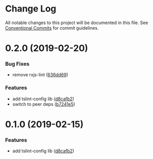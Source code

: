 # Change Log

All notable changes to this project will be documented in this file.
See [Conventional Commits](https://conventionalcommits.org) for commit guidelines.

# 0.2.0 (2019-02-20)

### Bug Fixes

- remove rxjs-lint ([636dd69](http://republicservicesrepository/design-core/commits/636dd69))

### Features

- add tslint-config lib ([d8cafb2](http://republicservicesrepository/design-core/commits/d8cafb2))
- switch to peer deps ([b7241e5](http://republicservicesrepository/design-core/commits/b7241e5))

# 0.1.0 (2019-02-15)

### Features

- add tslint-config lib ([d8cafb2](http://republicservicesrepository/design-core/commits/d8cafb2))
